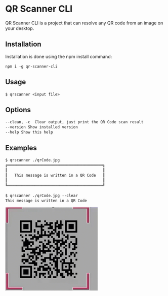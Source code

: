 # QR Scanner CLI
QR Scanner CLI is a project that can resolve any QR code from an image on your desktop.

## Installation 
Installation is done using the npm install command:
```
npm i -g qr-scanner-cli
```
## Usage
```
$ qrscanner <input file>
```

## Options
```
--clean, -c  Clear output, just print the QR Code scan result
--version Show installed version
--help Show this help
```
## Examples

```
$ qrscanner ./qrCode.jpg
╔══════════════════════════════════════════╗
║                                          ║
║   This message is written in a QR Code   ║
║                                          ║
╚══════════════════════════════════════════╝

$ qrscanner ./qrCode.jpg --clear
This message is written in a QR Code
```

![qrCode Image](./qrCode.gif)
